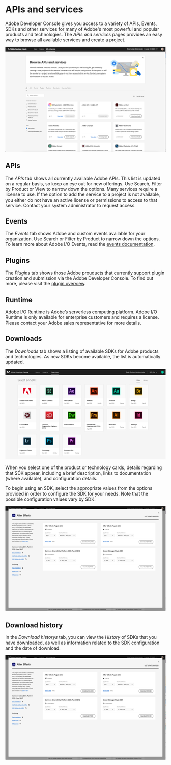 # APIs and services

Adobe Developer Console gives you access to a variety of APIs, Events, SDKs and other services for many of Adobe's most powerful and popular products and technologies. The *APIs and services* pages provides an easy way to browse all available services and create a project. 

![APIS_and_services](images/apis-and-services.png)

## APIs

The *APIs* tab shows all currently available Adobe APIs. This list is updated on a regular basis, so keep an eye out for new offerings. Use Search, Filter by Product or View to narrow down the options. Many services require a license to use. If the option to add the service to a project is not available, you either do not have an active license or permissions to access to that service. Contact your system administrator to request access.

## Events

The *Events* tab shows Adobe and custom events available for your organization. Use  Search or Filter by Product to narrow down the options. To learn more about Adobe I/O Events, read the [events documentation](https://www.adobe.com/go/devs_events).

## Plugins

The *Plugins* tab shows those Adobe prouducts that currently support plugin creation and submission via the Adobe Developer Console. To find out more, please visit the [plugin overview](plugin-project.md).

## Runtime

Adobe I/O Runtime is Adobe’s serverless computing platform. Adobe I/O Runtime is only available for enterprise customers and requires a license. Please contact your Adobe sales representative for more details. 

## Downloads

The *Downloads* tab shows a listing of available SDKs for Adobe products and technologies. As new SDKs become available, the list is automatically updated.

![Downloads](images/downloads.png)

When you select one of the product or technology cards, details regarding that SDK appear, including a brief description, links to documentation (where available), and configuration details.

To begin using an SDK, select the appropriate values from the options provided in order to configure the SDK for your needs. Note that the possible configuration values vary by SDK.

![Selecting an SDK](images/download-details.png)


## Download history

In the *Download historys* tab, you can view the *History* of SDKs that you have downloaded, as well as information related to the SDK configuration and the date of download.

![](images/download-sdk-history.png)
